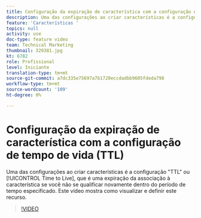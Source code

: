```yaml
---
title: Configuração da expiração de característica com a configuração de tempo de vida (TTL)
description: Uma das configurações ao criar características é a configuração "TTL" ou Tempo de vida útil, que é uma expiração da associação à característica se você não requalificar dentro do período de tempo especificado. Este vídeo mostra como visualizar e definir este recurso.
feature: 'Características '
topics: null
activity: use
doc-type: feature video
team: Technical Marketing
thumbnail: 329381.jpg
kt: 6782
role: Profissional
level: Iniciante
translation-type: tm+mt
source-git-commit: a7dc335e75697a7b1720eccdadbb9605fdeda798
workflow-type: tm+mt
source-wordcount: '109'
ht-degree: 0%

---
```



# Configuração da expiração de característica com a configuração de tempo de vida (TTL)

Uma das configurações ao criar características é a configuração &quot;TTL&quot; ou [!UICONTROL Time to Live], que é uma expiração da associação à característica se você não se qualificar novamente dentro do período de tempo especificado. Este vídeo mostra como visualizar e definir este recurso.

>[!VIDEO](https://video.tv.adobe.com/v/329381/?quality=12&learn=on)
